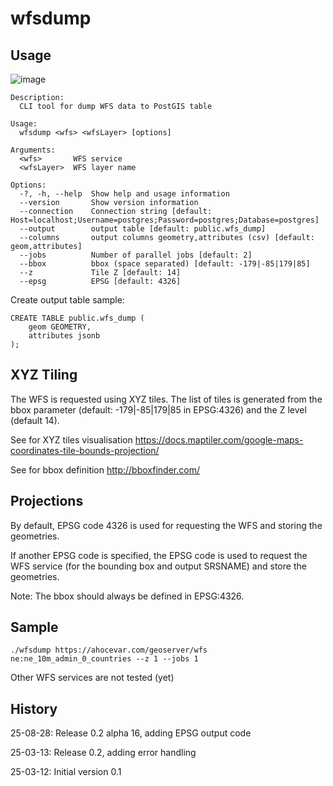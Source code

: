 # wfsdump

## Usage 

![image](https://github.com/user-attachments/assets/09ebd759-519d-425c-bc20-141c2af47212)

```
Description:
  CLI tool for dump WFS data to PostGIS table

Usage:
  wfsdump <wfs> <wfsLayer> [options]

Arguments:
  <wfs>       WFS service
  <wfsLayer>  WFS layer name

Options:
  -?, -h, --help  Show help and usage information
  --version       Show version information
  --connection    Connection string [default: Host=localhost;Username=postgres;Password=postgres;Database=postgres]
  --output        output table [default: public.wfs_dump]
  --columns       output columns geometry,attributes (csv) [default: geom,attributes]
  --jobs          Number of parallel jobs [default: 2]
  --bbox          bbox (space separated) [default: -179|-85|179|85]
  --z             Tile Z [default: 14]
  --epsg          EPSG [default: 4326]
```

Create output table sample:

```
CREATE TABLE public.wfs_dump (
    geom GEOMETRY,
    attributes jsonb
);
```

## XYZ Tiling

The WFS is requested using XYZ tiles. The list of tiles is generated from the bbox parameter (default: -179|-85|179|85 in EPSG:4326) and the Z level (default 14).

See for XYZ tiles visualisation https://docs.maptiler.com/google-maps-coordinates-tile-bounds-projection/

See for bbox definition http://bboxfinder.com/

## Projections

By default, EPSG code 4326 is used for requesting the WFS and storing the geometries.

If another EPSG code is specified, the EPSG code is used to request the WFS service (for the bounding box and output SRSNAME) and store 
the geometries. 

Note: The bbox should always be defined in EPSG:4326.

## Sample

```
./wfsdump https://ahocevar.com/geoserver/wfs ne:ne_10m_admin_0_countries --z 1 --jobs 1
```

Other WFS services are not tested (yet)

## History

25-08-28: Release 0.2 alpha 16, adding EPSG output code

25-03-13: Release 0.2, adding error handling

25-03-12: Initial version 0.1
